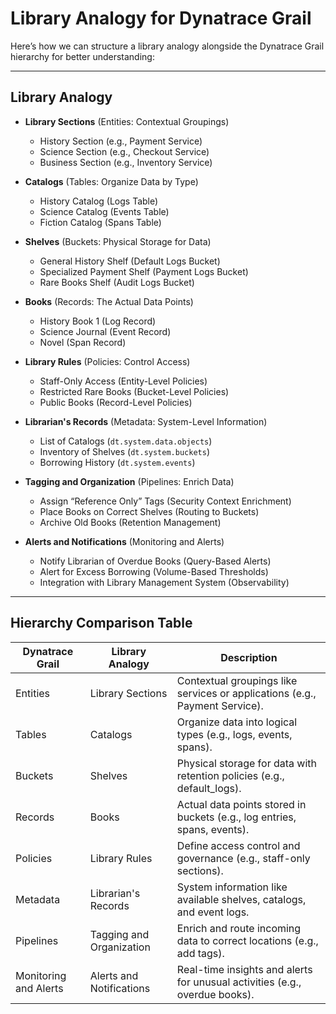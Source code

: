 
# **Library Analogy for Dynatrace Grail**

Here’s how we can structure a library analogy alongside the Dynatrace Grail hierarchy for better understanding:

---

## **Library Analogy**

- **Library Sections** (Entities: Contextual Groupings)
  - History Section (e.g., Payment Service)
  - Science Section (e.g., Checkout Service)
  - Business Section (e.g., Inventory Service)

- **Catalogs** (Tables: Organize Data by Type)
  - History Catalog (Logs Table)
  - Science Catalog (Events Table)
  - Fiction Catalog (Spans Table)

- **Shelves** (Buckets: Physical Storage for Data)
  - General History Shelf (Default Logs Bucket)
  - Specialized Payment Shelf (Payment Logs Bucket)
  - Rare Books Shelf (Audit Logs Bucket)

- **Books** (Records: The Actual Data Points)
  - History Book 1 (Log Record)
  - Science Journal (Event Record)
  - Novel (Span Record)

- **Library Rules** (Policies: Control Access)
  - Staff-Only Access (Entity-Level Policies)
  - Restricted Rare Books (Bucket-Level Policies)
  - Public Books (Record-Level Policies)

- **Librarian's Records** (Metadata: System-Level Information)
  - List of Catalogs (`dt.system.data.objects`)
  - Inventory of Shelves (`dt.system.buckets`)
  - Borrowing History (`dt.system.events`)

- **Tagging and Organization** (Pipelines: Enrich Data)
  - Assign “Reference Only” Tags (Security Context Enrichment)
  - Place Books on Correct Shelves (Routing to Buckets)
  - Archive Old Books (Retention Management)

- **Alerts and Notifications** (Monitoring and Alerts)
  - Notify Librarian of Overdue Books (Query-Based Alerts)
  - Alert for Excess Borrowing (Volume-Based Thresholds)
  - Integration with Library Management System (Observability)

---

## **Hierarchy Comparison Table**

| **Dynatrace Grail**          | **Library Analogy**           | **Description**                                                                 |
|-------------------------------|-------------------------------|---------------------------------------------------------------------------------|
| Entities                     | Library Sections             | Contextual groupings like services or applications (e.g., Payment Service).     |
| Tables                       | Catalogs                    | Organize data into logical types (e.g., logs, events, spans).                   |
| Buckets                      | Shelves                     | Physical storage for data with retention policies (e.g., default_logs).         |
| Records                      | Books                       | Actual data points stored in buckets (e.g., log entries, spans, events).        |
| Policies                     | Library Rules               | Define access control and governance (e.g., staff-only sections).               |
| Metadata                     | Librarian's Records         | System information like available shelves, catalogs, and event logs.            |
| Pipelines                    | Tagging and Organization    | Enrich and route incoming data to correct locations (e.g., add tags).           |
| Monitoring and Alerts        | Alerts and Notifications    | Real-time insights and alerts for unusual activities (e.g., overdue books).     |
